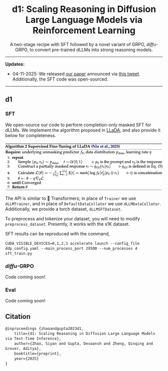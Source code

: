 <div  align="center">
    <h1>d1: Scaling Reasoning in Diffusion Large Language Models via Reinforcement Learning</h1>
        <p>A two-stage recipe with SFT followed by a novel variant of GRPO, <i>diffu</i>-GRPO, to convert pre-trained dLLMs into strong reasoning models.</p>
</div>

****************************************************************

**Updates:**

* 04-11-2025: We released [our paper]() announced via [this tweet](). Additionally, the SFT code was open-sourced.

****************************************************************

## d1

### SFT

We open-source our code to perform completion-only masked SFT for dLLMs. We implement the algorithm proposed in [LLaDA](https://github.com/ML-GSAI/LLaDA), and also provide it below for completeness.

![SFT Algorithm](media/algorithm_sft.png)

The API is similar to 🤗 Transformers; in place of `Trainer` we use `dLLMTrainer`, and in place of `DefaultDataCollator` we use `dLLMDataCollator`. Additionally, we provide a torch dataset, `dLLMSFTDataset`.

To preprocess and tokenize your dataset, you will need to modify `preprocess_dataset`. Presently, it works with the s1K dataset.

SFT results can be reproduced with the command,
```
CUDA_VISIBLE_DEVICES=0,1,2,3 accelerate launch --config_file ddp_config.yaml --main_process_port 29500 --num_processes 4 sft_train.py
```

### _diffu_-GRPO
Code coming soon!

### Eval
Code coming soon!

## Citation
```
@inproceedings {zhaoandgupta2023d1,
    title={d1: Scaling Reasoning in Diffusion Large Language Models via Test-Time Inference},
    author={Zhao, Siyan and Gupta, Devaansh and Zheng, Qinqing and Grover, Aditya},
    booktitle={preprint},
    year={2025}
}
```
